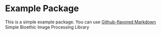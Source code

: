 


# Example Package

This is a simple example package. You can use
[Github-flavored Markdown](https://www.facebook.com/alaa.jassim.mohammed)
Simple Bioethic Image Processing Library
